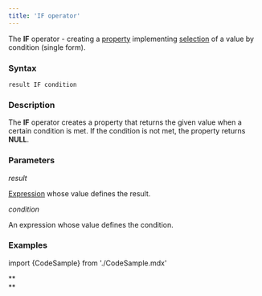 ```yaml
---
title: 'IF operator'
---
```


The **IF** operator - creating a [property](Properties.md) implementing [selection](Selection_CASE_IF_MULTI_OVERRIDE_EXCLUSIVE_.md) of a value by condition (single form). 

### Syntax

    result IF condition 

### Description

The **IF** operator creates a property that returns the given value when a certain condition is met. If the condition is not met, the property returns **NULL**.

### Parameters

*result*

[Expression](Expression.md) whose value defines the result.

*condition*

An expression whose value defines the condition.

### Examples


import {CodeSample} from './CodeSample.mdx'

<CodeSample url="https://documentation.lsfusion.org/sample?file=OperatorPropertySample&block=if"/>

**  
**
